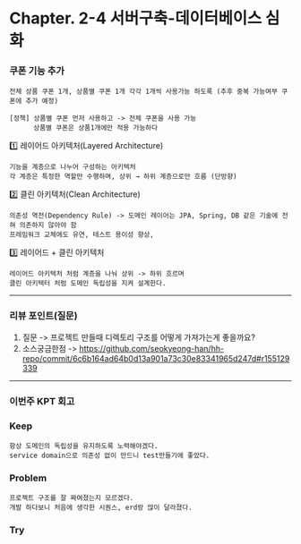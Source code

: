 # Chapter. 2-4 서버구축-데이터베이스 심화

### 쿠폰 기능 추가

    전체 상품 쿠폰 1개, 상품별 쿠폰 1개 각각 1개씩 사용가능 하도록 (추후 중복 가능여부 쿠폰에 추가 예정)
    
    [정책] 상품별 쿠폰 먼저 사용하고 -> 전체 쿠폰을 사용 가능
          상품별 쿠폰은 상품1개에만 적용 가능하다





    
1️⃣ 레이어드 아키텍처(Layered Architecture)

    기능을 계층으로 나누어 구성하는 아키텍처
    각 계층은 특정한 역할만 수행하며, 상위 → 하위 계층으로만 흐름 (단방향)

2️⃣ 클린 아키텍처(Clean Architecture)

    의존성 역전(Dependency Rule) -> 도메인 레이어는 JPA, Spring, DB 같은 기술에 전혀 의존하지 않아야 함
    프레임워크 교체에도 유연, 테스트 용이성 향상, 

3️⃣ 레이어드 + 클린 아키텍처

    레이어드 아키텍처 처럼 계층을 나눠 상위 -> 하위 흐르며
    클린 아키텍터 처럼 도메인 독립성을 지켜 설계한다.

-----------------------------------------------------------------------------------------------------------------
### **리뷰 포인트(질문)**
1. 질문 -> 프로젝트 만들때 디렉토리 구조를 어떻게 가져가는게 좋을까요?
2. 소스궁금한점 ->  https://github.com/seokyeong-han/hh-repo/commit/6c6b164ad64b0d13a901a73c30e83341965d247d#r155129339

-----------------------------------------------------------------------------------------------------------------
### **이번주 KPT 회고**

### Keep
<!-- 유지해야 할 좋은 점 -->
    항상 도메인의 독립성을 유지하도록 노력해야겠다.
    service domain으로 의존성 없이 만드니 test만들기에 좋았다.
    
### Problem
<!--개선이 필요한 점-->
    프로젝트 구조를 잘 짜여졌는지 모르겠다.
    개발 하다보니 처음에 생각한 시퀀스, erd랑 많이 달라졌다.
### Try
<!-- 새롭게 시도할 점 -->
    
  
